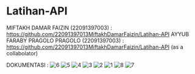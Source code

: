 # Latihan-API

MIFTAKH DAMAR FAIZIN (22091397003) : https://github.com/22091397013MiftakhDamarFaizin/Latihan-API
AYYUB FARABY PRAGOLO PRAGOLO (22091397003) : https://github.com/22091397013MiftakhDamarFaizin/Latihan-API (as a collabolator)

DOKUMENTASI :
![6](https://github.com/22091397013MiftakhDamarFaizin/Latihan-API/assets/144770994/b8aaabfb-2b50-4528-9849-caaca390215b)
![5](https://github.com/22091397013MiftakhDamarFaizin/Latihan-API/assets/144770994/68b79106-4b1d-444d-87ff-b46e01e156a3)
![4](https://github.com/22091397013MiftakhDamarFaizin/Latihan-API/assets/144770994/b4f49e0d-888d-42ae-9d0d-928fb77bdc31)
![3](https://github.com/22091397013MiftakhDamarFaizin/Latihan-API/assets/144770994/ef86c101-3f56-4aa0-8769-0056d9435324)
![2](https://github.com/22091397013MiftakhDamarFaizin/Latihan-API/assets/144770994/c7566a97-01cd-437d-ba87-ed31a81f840e)
![1](https://github.com/22091397013MiftakhDamarFaizin/Latihan-API/assets/144770994/8a54d385-d416-4d92-a048-e69d72852522)
![8](https://github.com/22091397013MiftakhDamarFaizin/Latihan-API/assets/144770994/077b79ca-94be-4a9c-8b0b-c3b5e6f41476)
![7](https://github.com/22091397013MiftakhDamarFaizin/Latihan-API/assets/144770994/92aca531-3924-4132-b460-02b4eef04c9e)
